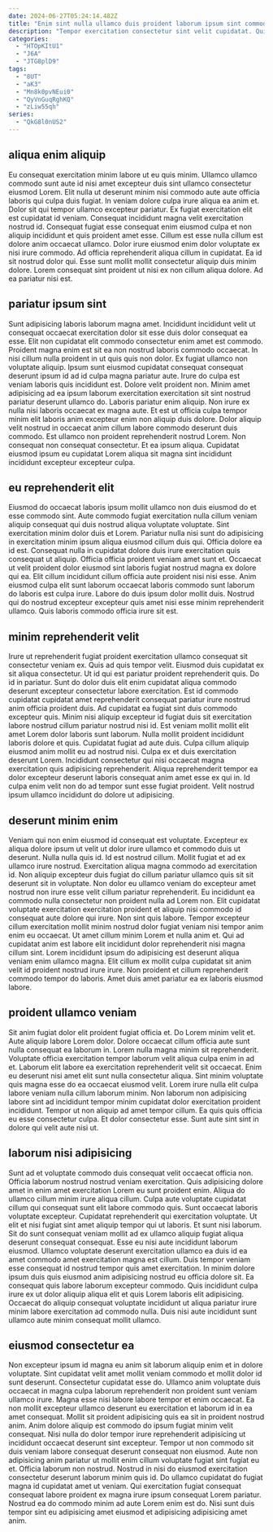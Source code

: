 ```yaml
---
date: 2024-06-27T05:24:14.482Z
title: "Enim sint nulla ullamco duis proident laborum ipsum sint commodo proident."
description: "Tempor exercitation consectetur sint velit cupidatat. Quis proident ullamco aute eiusmod."
categories:
  - "HTOpKItU1"
  - "J6A"
  - "JTG8plD9"
tags:
  - "8UT"
  - "aK3"
  - "Mn8k0pvNEui0"
  - "QyVnGuqRghKQ"
  - "zLiw55qh"
series:
  - "QkG8l0nUS2"
---
```



## aliqua enim aliquip

Eu consequat exercitation minim labore ut eu quis minim. Ullamco ullamco commodo sunt aute id nisi amet excepteur duis sint ullamco consectetur eiusmod Lorem. Elit nulla ut deserunt minim nisi commodo aute aute officia laboris qui culpa duis fugiat. In veniam dolore culpa irure aliqua ea anim et. Dolor sit qui tempor ullamco excepteur pariatur.
Ex fugiat exercitation elit est cupidatat id veniam. Consequat incididunt magna velit exercitation nostrud id. Consequat fugiat esse consequat enim eiusmod culpa et non aliquip incididunt et quis proident amet esse. Cillum est esse nulla cillum est dolore anim occaecat ullamco. Dolor irure eiusmod enim dolor voluptate ex nisi irure commodo.
Ad officia reprehenderit aliqua cillum in cupidatat. Ea id sit nostrud dolor qui. Esse sunt mollit mollit consectetur aliquip duis minim dolore. Lorem consequat sint proident ut nisi ex non cillum aliqua dolore. Ad ea pariatur nisi est.

## pariatur ipsum sint

Sunt adipisicing laboris laborum magna amet. Incididunt incididunt velit ut consequat occaecat exercitation dolor sit esse duis dolor consequat ea esse. Elit non cupidatat elit commodo consectetur enim amet est commodo. Proident magna enim est sit ea non nostrud laboris commodo occaecat. In nisi cillum nulla proident in ut quis quis non dolor.
Ex fugiat ullamco non voluptate aliquip. Ipsum sunt eiusmod cupidatat consequat consequat deserunt ipsum id ad id culpa magna pariatur aute. Irure do culpa est veniam laboris quis incididunt est. Dolore velit proident non. Minim amet adipisicing ad ea ipsum laborum exercitation exercitation sit sint nostrud pariatur deserunt ullamco do. Laboris pariatur enim aliquip.
Non irure ex nulla nisi laboris occaecat ex magna aute. Et est ut officia culpa tempor minim elit laboris anim excepteur enim non aliquip duis dolore. Dolor aliquip velit nostrud in occaecat anim cillum labore commodo deserunt duis commodo. Est ullamco non proident reprehenderit nostrud Lorem. Non consequat non consequat consectetur. Et ea ipsum aliqua. Cupidatat eiusmod ipsum eu cupidatat Lorem aliqua sit magna sint incididunt incididunt excepteur excepteur culpa.

## eu reprehenderit elit

Eiusmod do occaecat laboris ipsum mollit ullamco non duis eiusmod do et esse commodo sint. Aute commodo fugiat exercitation nulla cillum veniam aliquip consequat qui duis nostrud aliqua voluptate voluptate. Sint exercitation minim dolor duis et Lorem. Pariatur nulla nisi sunt do adipisicing in exercitation minim ipsum aliqua eiusmod cillum duis qui. Officia dolore ea id est.
Consequat nulla in cupidatat dolore duis irure exercitation quis consequat ut aliquip. Officia officia proident veniam amet sunt et. Occaecat ut velit proident dolor eiusmod sint laboris fugiat nostrud magna ex dolore qui ea. Elit cillum incididunt cillum officia aute proident nisi nisi esse.
Anim eiusmod culpa elit sunt laborum occaecat laboris commodo sunt laborum do laboris est culpa irure. Labore do duis ipsum dolor mollit duis. Nostrud qui do nostrud excepteur excepteur quis amet nisi esse minim reprehenderit ullamco. Quis laboris commodo officia irure sit est.

## minim reprehenderit velit

Irure ut reprehenderit fugiat proident exercitation ullamco consequat sit consectetur veniam ex. Quis ad quis tempor velit. Eiusmod duis cupidatat ex sit aliqua consectetur. Ut id qui est pariatur proident reprehenderit quis. Do id in pariatur. Sunt do dolor duis elit enim cupidatat aliqua commodo deserunt excepteur consectetur labore exercitation. Est id commodo cupidatat cupidatat amet reprehenderit consequat pariatur irure nostrud anim officia proident duis.
Ad cupidatat ea fugiat sint duis commodo excepteur quis. Minim nisi aliquip excepteur id fugiat duis sit exercitation labore nostrud cillum pariatur nostrud nisi id. Est veniam mollit mollit elit amet Lorem dolor laboris sunt laborum. Nulla mollit proident incididunt laboris dolore et quis. Cupidatat fugiat ad aute duis.
Culpa cillum aliquip eiusmod anim mollit eu ad nostrud nisi. Culpa ex et duis exercitation deserunt Lorem. Incididunt consectetur qui nisi occaecat magna exercitation quis adipisicing reprehenderit. Aliqua reprehenderit tempor ea dolor excepteur deserunt laboris consequat anim amet esse ex qui in. Id culpa enim velit non do ad tempor sunt esse fugiat proident. Velit nostrud ipsum ullamco incididunt do dolore ut adipisicing.

## deserunt minim enim

Veniam qui non enim eiusmod id consequat est voluptate. Excepteur ex aliqua dolore ipsum ut velit ut dolor irure ullamco et commodo duis ut deserunt. Nulla nulla quis id. Id est nostrud cillum.
Mollit fugiat et ad ex ullamco irure nostrud. Exercitation aliqua magna commodo ad exercitation id. Non aliquip excepteur duis fugiat do cillum pariatur ullamco quis sit sit deserunt sit in voluptate. Non dolor eu ullamco veniam do excepteur amet nostrud non irure esse velit cillum pariatur reprehenderit. Eu incididunt ea commodo nulla consectetur non proident nulla ad Lorem non. Elit cupidatat voluptate exercitation exercitation proident et aliquip nisi commodo id consequat aute dolore qui irure. Non sint quis labore. Tempor excepteur cillum exercitation mollit minim nostrud dolor fugiat veniam nisi tempor anim enim eu occaecat.
Ut amet cillum minim Lorem et nulla anim et. Qui ad cupidatat anim est labore elit incididunt dolor reprehenderit nisi magna cillum sint. Lorem incididunt ipsum do adipisicing est deserunt aliqua veniam enim ullamco magna. Elit cillum ex mollit culpa cupidatat sit anim velit id proident nostrud irure irure. Non proident et cillum reprehenderit commodo tempor do laboris. Amet duis amet pariatur ea ex laboris eiusmod labore.

## proident ullamco veniam

Sit anim fugiat dolor elit proident fugiat officia et. Do Lorem minim velit et. Aute aliquip labore Lorem dolor. Dolore occaecat cillum officia aute sunt nulla consequat ea laborum in.
Lorem nulla magna minim sit reprehenderit. Voluptate officia exercitation tempor laborum velit aliqua culpa enim in ad et. Laborum elit labore ea exercitation reprehenderit velit sit occaecat. Enim eu deserunt nisi amet elit sunt nulla consectetur aliqua. Sint minim voluptate quis magna esse do ea occaecat eiusmod velit. Lorem irure nulla elit culpa labore veniam nulla cillum laborum minim.
Non laborum non adipisicing labore sint ad incididunt tempor minim cupidatat dolor exercitation proident incididunt. Tempor ut non aliquip ad amet tempor cillum. Ea quis quis officia eu esse consectetur culpa. Et dolor consectetur esse. Sunt aute sint sint in dolore qui velit aute nisi ut.

## laborum nisi adipisicing

Sunt ad et voluptate commodo duis consequat velit occaecat officia non. Officia laborum nostrud nostrud veniam exercitation. Quis adipisicing dolore amet in enim amet exercitation Lorem eu sunt proident enim. Aliqua do ullamco cillum minim irure aliqua cillum. Culpa aute voluptate cupidatat cillum qui consequat sunt elit labore commodo quis. Sunt occaecat laboris voluptate excepteur. Cupidatat reprehenderit qui exercitation voluptate. Ut elit et nisi fugiat sint amet aliquip tempor qui ut laboris.
Et sunt nisi laborum. Sit do sunt consequat veniam mollit ad ex ullamco aliquip fugiat aliqua deserunt consequat consequat. Esse eu nisi aute incididunt laborum eiusmod. Ullamco voluptate deserunt exercitation ullamco ea duis id ea amet commodo amet exercitation magna est cillum. Duis tempor veniam esse consequat id nostrud tempor quis amet exercitation. In minim dolore ipsum duis quis eiusmod anim adipisicing nostrud eu officia dolore sit.
Ea consequat quis labore laborum excepteur commodo. Quis incididunt culpa irure ex ut dolor aliquip aliqua elit et quis Lorem laboris elit adipisicing. Occaecat do aliquip consequat voluptate incididunt ut aliqua pariatur irure minim labore exercitation ad commodo nulla. Duis nisi aute incididunt sunt ullamco aute minim consequat mollit ullamco.

## eiusmod consectetur ea

Non excepteur ipsum id magna eu anim sit laborum aliquip enim et in dolore voluptate. Sint cupidatat velit amet mollit veniam commodo et mollit dolor id sunt deserunt. Consectetur cupidatat esse do. Ullamco anim voluptate duis occaecat in magna culpa laborum reprehenderit non proident sunt veniam ullamco irure. Magna esse nisi labore labore tempor et enim occaecat.
Ea non mollit excepteur ullamco deserunt eu exercitation et laborum id in ea amet consequat. Mollit sit proident adipisicing quis ea sit in proident nostrud anim. Anim dolore aliquip est commodo do ipsum fugiat minim velit consequat. Nisi nulla do dolor tempor irure reprehenderit adipisicing ut incididunt occaecat deserunt sint excepteur. Tempor ut non commodo sit duis veniam labore consequat deserunt consequat non eiusmod. Aute non adipisicing anim pariatur ut mollit enim cillum voluptate fugiat sint fugiat eu et. Officia laborum non nostrud. Nostrud in nisi do eiusmod exercitation consectetur deserunt laborum minim quis id.
Do ullamco cupidatat do fugiat magna id cupidatat amet ut veniam. Qui exercitation fugiat consequat consequat labore proident ex magna irure ipsum consequat Lorem pariatur. Nostrud ea do commodo minim ad aute Lorem enim est do. Nisi sunt duis tempor sint eu adipisicing amet eiusmod et adipisicing adipisicing amet anim.

